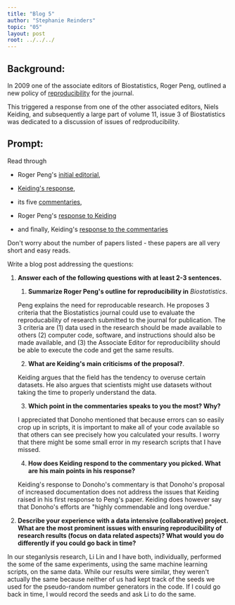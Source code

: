 ```yaml
---
title: "Blog 5"
author: "Stephanie Reinders"
topic: "05"
layout: post
root: ../../../
---
```


## Background:


In 2009 one of the associate editors of Biostatistics, Roger Peng, outlined a new policy of [reproducibility](https://doi.org/10.1093/biostatistics/kxp014) for the journal. 

This triggered a response from one of the other associated editors, Niels Keiding, and subsequently a large part of volume 11, issue 3 of Biostatistics was dedicated to a discussion of issues of redproducibility. 

## Prompt:

Read through 

- Roger Peng's [initial editorial](https://doi.org/10.1093/biostatistics/kxp014), 

- [Keiding's response](https://doi.org/10.1093/biostatistics/kxq033),

- its five [commentaries](https://academic.oup.com/biostatistics/issue/11/3),  

- Roger Peng's [response to Keiding](https://doi.org/10.1093/biostatistics/kxq032)

- and finally, Keiding's [response to the commentaries](https://doi.org/10.1093/biostatistics/kxq034)

Don't worry about the number of papers listed - these papers are all very short and easy reads. 


Write a blog post addressing the questions: 

1. **Answer each of the following questions with at least 2-3 sentences.**

    1. **Summarize Roger Peng's outline for reproducibility in** *Biostatistics*. 
    
    Peng explains the need for reproducable research. He proposes 3 criteria that the Biostatistics journal could use to evaluate the reproducability of research submitted to the journal for publication. The 3 criteria are (1) data used in the research should be made available to others (2) computer code, software, and instructions should also be made available, and (3) the Associate Editor for reproducibility should be able to execute the code and get the same results.  
    
    2. **What are Keiding's main criticisms of the proposal?**. 
    
    Keiding argues that the field has the tendency to overuse certain datasets. He also argues that scientists might use datasets without taking the time to properly understand the data. 
    
    3. **Which point in the commentaries speaks to you the most? Why?**
    
    I appreciated that Donoho mentioned that because errors can so easily crop up in scripts, it is important to make all of your code available so that others can see precisely how you calculated your results. I worry that there might be some small error in my research scripts that I have missed.
    
    4. **How does Keiding respond to the commentary you picked. What are his main points in his response?**
    
    Keiding's response to Donoho's commentary is that Donoho's proposal of increased documentation does not address the issues that Keiding raised in his first response to Peng's paper. Keiding does however say that Donoho's efforts are "highly commendable and long overdue."
    
    
2. **Describe your experience with a data intensive (collaborative) project. What are the most prominent issues with ensuring reproducibility of research results (focus on data related aspects)? What would you do differently if you could go back in time?**

In our steganlysis research, Li Lin and I have both, individually, performed the some of the same experiments, using the same machine learning scripts, on the same data. While our results were similar, they weren't actually the same because neither of us had kept track of the seeds we used for the pseudo-random number generators in the code. If I could go back in time, I would record the seeds and ask Li to do the same. 




